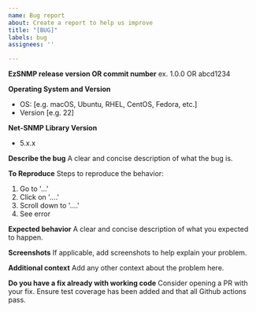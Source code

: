 ```yaml
---
name: Bug report
about: Create a report to help us improve
title: "[BUG]"
labels: bug
assignees: ''

---
```


**EzSNMP release version OR commit number**
ex. 1.0.0 OR abcd1234

**Operating System and Version**

- OS: [e.g. macOS, Ubuntu, RHEL, CentOS, Fedora, etc.]
- Version [e.g. 22]

**Net-SNMP Library Version**

- 5.x.x

**Describe the bug**
A clear and concise description of what the bug is.

**To Reproduce**
Steps to reproduce the behavior:

1. Go to '...'
2. Click on '....'
3. Scroll down to '....'
4. See error

**Expected behavior**
A clear and concise description of what you expected to happen.

**Screenshots**
If applicable, add screenshots to help explain your problem.

**Additional context**
Add any other context about the problem here.

**Do you have a fix already with working code**
Consider opening a PR with your fix. Ensure test coverage has been
added and that all Github actions pass.
